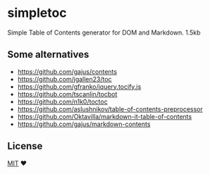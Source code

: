 simpletoc
=========

Simple Table of Contents generator for DOM and Markdown. 1.5kb

## Some alternatives

* https://github.com/gajus/contents
* https://github.com/jgallen23/toc
* https://github.com/gfranko/jquery.tocify.js
* https://github.com/tscanlin/tocbot
* https://github.com/n1k0/toctoc
* https://github.com/aslushnikov/table-of-contents-preprocessor
* https://github.com/Oktavilla/markdown-it-table-of-contents
* https://github.com/gajus/markdown-contents

## License

[MIT](./LICENSE) ♥
